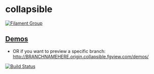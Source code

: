 # collapsible

[![Filament Group](http://filamentgroup.com/images/fg-logo-positive-sm-crop.png) ](http://www.filamentgroup.com/)

## [Demos](http://master.origin.collapsible.fgview.com/demo/index.html)

- OR if you want to preview a specific branch: http://BRANCHNAMEHERE.origin.collapsible.fgview.com/demos/

[![Build Status](https://travis-ci.org/filamentgroup/dialog.svg)](https://travis-ci.org/filamentgroup/dialog)
